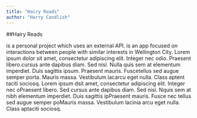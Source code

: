 ```yaml
---
title: "Hairy Reads"
author: "Harry Candlish"
---
```


##Hairy Reads

is a personal project which uses an external API. is an app focused on interactions between people with similar interests in Wellington City. Lorem ipsum dolor sit amet, consectetur adipiscing elit. Integer nec odio. Praesent libero.cursus ante dapibus diam. Sed nisi. Nulla quis sem at elementum imperdiet. Duis sagittis ipsum. Praesent mauris. Fuscetellus sed augue semper porta. Mauris massa. Vestibulum lacarcu eget nulla. Class aptent taciti sociosq. Lorem ipsum dsit amet, consectetur adipiscing elit. Integer nec oPraesent libero. Sed cursus ante dapibus diam. Sed nisi. Nquis sem at nibh elementum imperdiet. Duis sagittis ipPraesent mauris. Fusce nec tellus sed augue semper poMauris massa. Vestibulum lacinia arcu eget nulla. Class aptaciti sociosq.
